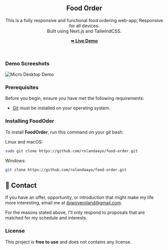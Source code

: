 <div align="center">
  <h2 align="center">Food Order</h2>

  This is a fully responsive and functional food ordering web-app, Responsive for all devices. <br/> Built using Next.js and TailwindCSS.

  <a href="https://food-order-w3b.vercel.app"><strong>➥ Live Demo</strong></a>

</div>

<br />

### Demo Screeshots

![Micro Desktop Demo](./readme-images/readme-1.png "Desktop Demo")

### Prerequisites

Before you begin, ensure you have met the following requirements:

* [Git](https://git-scm.com/downloads "Download Git") must be installed on your operating system.

### Installing FoodOder

To install **FoodOrder**, run this command on your git bash:

Linux and macOS:

```bash
sudo git clone https://github.com/rolandaayo/food-order.git
```

Windows:

```bash
git clone https://github.com/rolandaayo/food-order.git
```

## 💬 Contact

If you have an offer, opportunity, or introduction that might make my life more interesting, email me at ibiwoyeroland@gmail.com.

For the reasons stated above, I'll only respond to proposals that are matched for my schedule and interests.

### License

This project is **free to use** and does not contains any license.
